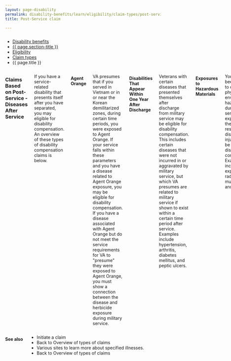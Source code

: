 ```yaml
---
layout: page-disability
permalink: disability-benefits/learn/eligibility/claim-types/post-service-claim/index.html
title: Post-Service claim

---
```


<div class="splash" markdown="0">
<div class="row" markdown="0">
<div class="small-12 columns" markdown="0">

<ul class="breadcrumbs" role="menubar" aria-label="Primary">
<li class="parent"><a href="{{ site.url }}/disability-benefits/">Disability benefits</a></li>
<li class="parent"><a href="{{ site.url }}/disability-benefits/learn/">{{ page.section-title }}</a></li>
<li class="parent"><a href="{{ site.url }}/disability-benefits/learn/eligibility/">Eligibility</a></li>
<li class="parent"><a href="{{ site.url }}/disability-benefits/learn/eligibility/claim-types">Claim types</a></li>
<li class="active">{{ page.title }}</li>
</ul>

</div>
</div>
</div>

<div class="main" role="main" markdown="0">
<div class="section one" markdown="0">
<div class="primary" markdown="0">
<div class="row" markdown="0">
<div class="small-12 columns" markdown="1">

### Claims Based on Post-Service - Diseases After Service

If you have a service-related disability that presents itself after you have separated, you may eligible for disability compensation. An overview of these types of disability compensation claims is below.

#### Agent Orange

VA presumes that if you served in Vietnam or in or near the Korean demilitarized zones, during certain time periods, you were exposed to Agent Orange. If your service falls within these parameters and you have a disease related to Agent Orange exposure, you may be eligible for disability compensation. If you have a disease associated with Agent Orange but do not meet the service requirements for VA to "presume" they were exposed to Agent Orange, you must show a connection between the disease and herbicide exposure during military service.


#### Disabilities That Appear Within One Year After Discharge

Veterans with certain diseases that presented themselves after discharge from military service may be eligible for disability compensation. This includes certain diseases that were not incurred in or aggravated by military service, but which VA presumes are related to military service if shown to exist within a certain time period after service. Examples include hypertension, arthritis, diabetes mellitus, and peptic ulcers.


#### Exposures to Hazardous Materials

You may have been exposed to chemical, physical, and environmental hazards during military service.  If exposure to these hazards resulted in a disease or injury you may be entitled to disability compensation. Examples include exposure to radiation, mustard gas, and asbestos.


#### Gulf War Illnesses

Gulf War Veterans suffering from what is commonly referred to as "Gulf War Syndrome," which is a cluster of medically unexplained chronic symptoms that can include fatigue, headaches, joint pain, indigestion, insomnia, dizziness, respiratory disorders, and memory problems may be eligible for disability compensation. In addition, Gulf War Veterans who served in Southwest Asia and have a disability resulting from certain infectious diseases may be eligible for disability compensation.

#### Prisoners of War (POWs)

VA presumes that certain medical conditions are associated with a Former POW's captivity. If you are a former POW and have been diagnosed with one or more of these conditions, VA presumes that it is associated with the POW experience and you are entitled to disability compensation.

Source(s)

[http://www.benefits.va.gov/compensation/claims-postservice-index.asp](http://www.benefits.va.gov/compensation/claims-postservice-index.asp)

</div>
</div>
</div>
</div>

<div class="section secondary" markdown="0">
<div class="row" markdown="0">
<div class="small-12 columns" markdown="1">

#### See also

- Initiate a claim
- Back to Overview of types of claims
- Various sites to learn more about specified illnesses.
- Back to Overview of types of claims

</div>
</div>
</div>


</div>

</div>
